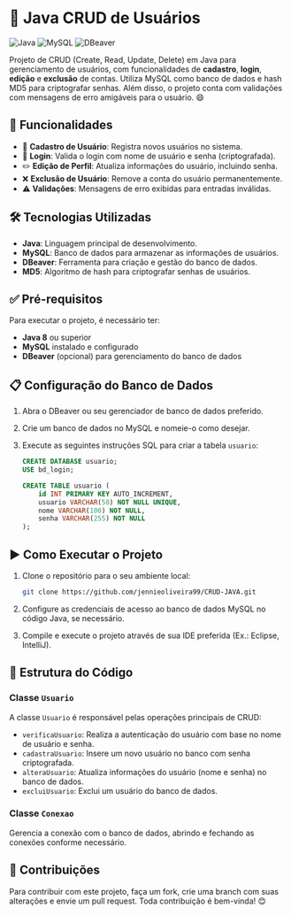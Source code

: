 # 📝 Java CRUD de Usuários

![Java](https://img.shields.io/badge/Java-007396?style=for-the-badge&logo=java&logoColor=white)
![MySQL](https://img.shields.io/badge/MySQL-4479A1?style=for-the-badge&logo=mysql&logoColor=white)
![DBeaver](https://img.shields.io/badge/DBeaver-1F4A88?style=for-the-badge&logo=dbeaver&logoColor=white)

Projeto de CRUD (Create, Read, Update, Delete) em Java para gerenciamento de usuários, com funcionalidades de **cadastro**, **login**, **edição** e **exclusão** de contas. Utiliza MySQL como banco de dados e hash MD5 para criptografar senhas. Além disso, o projeto conta com validações com mensagens de erro amigáveis para o usuário. 😄

## 🚀 Funcionalidades

- 🔐 **Cadastro de Usuário**: Registra novos usuários no sistema.
- 🔑 **Login**: Valida o login com nome de usuário e senha (criptografada).
- ✏️ **Edição de Perfil**: Atualiza informações do usuário, incluindo senha.
- ❌ **Exclusão de Usuário**: Remove a conta do usuário permanentemente.
- ⚠️ **Validações**: Mensagens de erro exibidas para entradas inválidas.

## 🛠 Tecnologias Utilizadas

- **Java**: Linguagem principal de desenvolvimento.
- **MySQL**: Banco de dados para armazenar as informações de usuários.
- **DBeaver**: Ferramenta para criação e gestão do banco de dados.
- **MD5**: Algoritmo de hash para criptografar senhas de usuários.

## ✅ Pré-requisitos

Para executar o projeto, é necessário ter:

- **Java 8** ou superior
- **MySQL** instalado e configurado
- **DBeaver** (opcional) para gerenciamento do banco de dados

## 📋 Configuração do Banco de Dados

1. Abra o DBeaver ou seu gerenciador de banco de dados preferido.
2. Crie um banco de dados no MySQL e nomeie-o como desejar.
3. Execute as seguintes instruções SQL para criar a tabela `usuario`:

    ```sql
    CREATE DATABASE usuario;
    USE bd_login;

    CREATE TABLE usuario (
        id INT PRIMARY KEY AUTO_INCREMENT,
        usuario VARCHAR(50) NOT NULL UNIQUE,
        nome VARCHAR(100) NOT NULL,
        senha VARCHAR(255) NOT NULL
    );
    ```

## ▶️ Como Executar o Projeto

1. Clone o repositório para o seu ambiente local:

    ```bash
    git clone https://github.com/jennieoliveira99/CRUD-JAVA.git
    ```

2. Configure as credenciais de acesso ao banco de dados MySQL no código Java, se necessário.

3. Compile e execute o projeto através de sua IDE preferida (Ex.: Eclipse, IntelliJ).

## 📂 Estrutura do Código

### Classe `Usuario`

A classe `Usuario` é responsável pelas operações principais de CRUD:

- `verificaUsuario`: Realiza a autenticação do usuário com base no nome de usuário e senha.
- `cadastraUsuario`: Insere um novo usuário no banco com senha criptografada.
- `alteraUsuario`: Atualiza informações do usuário (nome e senha) no banco de dados.
- `excluiUsuario`: Exclui um usuário do banco de dados.

### Classe `Conexao`

Gerencia a conexão com o banco de dados, abrindo e fechando as conexões conforme necessário.


## 🤝 Contribuições

Para contribuir com este projeto, faça um fork, crie uma branch com suas alterações e envie um pull request. Toda contribuição é bem-vinda! 😊
